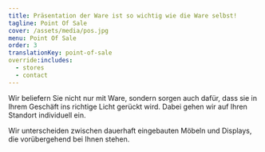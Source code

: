 ```yaml
---
title: Präsentation der Ware ist so wichtig wie die Ware selbst!
tagline: Point Of Sale
cover: /assets/media/pos.jpg
menu: Point Of Sale
order: 3
translationKey: point-of-sale
override:includes:
  - stores
  - contact
---
```

Wir beliefern Sie nicht nur mit Ware, sondern sorgen auch dafür, dass sie in Ihrem Geschäft ins richtige Licht gerückt wird. Dabei gehen wir auf Ihren Standort individuell ein.

Wir unterscheiden zwischen dauerhaft eingebauten Möbeln und Displays, die vorübergehend bei Ihnen stehen.
